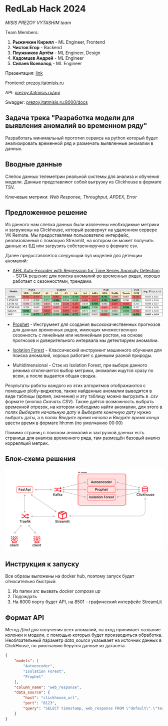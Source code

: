 # RedLab Hack 2024

*MISIS PREZOY VYTASHIM team*

Team Members:
1) **Рыжичкин Кирилл** - ML Engineer, Frontend
2) **Чистов Егор** - Backend
3) **Плужников Артём** - ML Engineer, Design
4) **Кадомцев Андрей** - ML Engineer
5) **Силаев Всеволод** - ML Engineer

Презентация: [link](https://drive.google.com/file/d/1Al3mR0H14nVoiqXrBmOZn6YT9t7fl7D7/view?usp=sharing)

Frontend: [prezoy.itatmisis.ru](https://prezoy.itatmisis.ru/)

API: 
[prezoy.itatmisis.ru/api](https://prezoy.itatmisis.ru/api/)

Swagger:
[prezoy.itatmisis.ru:8000/docs](http://prezoy.itatmisis.ru:8000/docs)

## Задача трека "Разработка модели для выявления аномалий во временном ряду"

Разработать минимальный прототип сервиса на python который будет анализировать временной ряд и размечать выявленные аномалии в данных. 

## Вводные данные

Cлепок данных телеметрии реальной системы для анализа и обучения модели. Данные представляют собой выгрузку из Clickhouse в формате TSV. 

Ключевые метрики: *Web Response, Throughput, APDEX, Error*

## Предложенное решение

Из данного нам слепка данных были извлечены необходимые метрики и загружены на Clickhouse, который развернут на удаленном сервере VK Remote. Мы предоставляем пользователю интерфейс, реализованный с помощью Streamlit, на котором он может получить данные из БД или загрузить собственноручно в формате csv. 

Далее предоставляется следующий пул моделей для детекции аномалий: 

- [AER: Auto-Encoder with Regression for Time Series Anomaly Detection](https://arxiv.org/pdf/2212.13558) - SOTA решение для поиска аномалий во временных рядах, хорошо работает с сезонностями, трендами.

![aer_vs_all](aer_vs_all.png)

- [Prophet](https://github.com/facebook/prophet) - Инструмент для создания высококачественных прогнозов для данных временных рядов, имеющих множественную сезонность с линейным или нелинейным ростом, на основе прогнозов и доверительного интервала мы детектируем аномалии.

- [Isolation Forest](https://en.wikipedia.org/wiki/Isolation_forest) - Классический инструмент машинного обучения для поиска аномалий, хорошо работает с данными разной природы.

- Multidimensional - Стэк из Isolation Forest, при выборе данного режима отключается выбор метрики, аномалии ищутся сразу по всем, а после выдается общая сводка.

Результаты работы каждого из этих алгоритмов отображаются с помощью plotly-виджетов, также найденные аномалии выводятся в виде таблицы (врямя, значение) и эту таблицу можно выгрузить в .csv формате (кнопка *Скачать CSV*).
Также даётся возможность выбрать временной отрезок, на котором нобходимо найти аномалии, для этого в полях *Выберите начальную дату* и *Выберите конечную дату* нужно выбрать даты, а в полях *Введите время начала* и *Введите время конца*
ввести время в формате hh:mm (по умолчанию 00:00)

Помимо страниц с поиском аномалий и закгрузкой данных есть страница для анализа временного ряда, там размещён базовый анализ корреляций метрик.

## Блок-схема решения

![scheme](scheme.png)

## Инструкция к запуску

Все образы выложены на docker hub, поэтому запуск будет относительно быстрый:
1. Из папки *src* вызвать *docker compose up*
2. Подождать
3. На 8000 порту будет API, на 8501 - графический интерфейс StreamLit

## Формат API

Метод */find* для получения всех аномалий, на вход принимает название колонки и модели, с помощью которых будет производиться обработка. Необязательный параметр *data_source* указывает на источник данных в ClickHouse, по умолчанию берутся данные из датасета.

```json
{
    "models": [
        "Autoencoder",
        "Isolation Forest",
        "Prophet"
    ],
    "column_name": "web_response",
    "data_source": {
        "host": "clickhouse_url",
        "port": "8123",
        "query": "SELECT timestamp, web_response FROM \"default\".\"test2\" ORDER BY timestamp ASC"
    }
}
```
